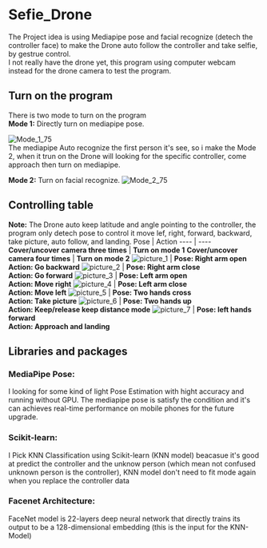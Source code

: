 # Sefie_Drone
The Project idea is using Mediapipe pose and facial recognize (detech the controller face) to make the Drone auto follow the controller and take selfie, by gestrue control.  
I not really have the drone yet, this program using computer webcam instead for the drone camera to test the program.

## Turn on the program
There is two mode to turn on the program  
**Mode 1:** Directly turn on mediapipe pose.

![Mode_1_75](https://user-images.githubusercontent.com/81819640/124456774-4a483f80-ddb5-11eb-960c-de1d66a95e0a.png)  
The mediapipe Auto recognize the first person it's see, so i make the Mode 2, when it trun on the Drone will looking for the specific controller, come approach then turn on mediapipe.

**Mode 2:** Turn on facial recognize.
![Mode_2_75](https://user-images.githubusercontent.com/81819640/124458514-43223100-ddb7-11eb-8ab3-8edf438fbc6b.png)
## Controlling table
__Note:__ The Drone auto keep latitude and angle pointing to the controller, the program only detech pose to control it move lef, right, forward, backward, take picture, auto follow, and landing.
Pose | Action
---- | ----
**Cover/uncover camera three times** | **Turn on mode 1**
**Cover/uncover camera four times** | **Turn on mode 2**
![picture_1](https://user-images.githubusercontent.com/81819640/125103482-96251c80-e106-11eb-89bd-3dd363ca6c35.jpg) | **Pose: Right arm open <br/> Action: Go backward**
![picture_2](https://user-images.githubusercontent.com/81819640/125105115-4e06f980-e108-11eb-8602-423c49337098.jpg) | **Pose: Right arm close <br/> Action: Go forward**
![picture_3](https://user-images.githubusercontent.com/81819640/125105210-6d9e2200-e108-11eb-9ba6-06ff1650750c.jpg) | **Pose: Left arm open <br/> Action: Move right**
![picture_4](https://user-images.githubusercontent.com/81819640/125105298-84447900-e108-11eb-9bfc-ac229bfb2ae0.jpg) | **Pose: Left arm close <br/> Action: Move left**
![picture_5](https://user-images.githubusercontent.com/81819640/125111327-f8364f80-e10f-11eb-84b3-90f63a9c9317.jpg) | **Pose: Two hands cross <br/> Action: Take picture**
![picture_6](https://user-images.githubusercontent.com/81819640/125105736-fa48e000-e108-11eb-9aeb-0c34f50ddcf3.jpg) | **Pose: Two hands up <br/> Action: Keep/release keep distance mode**
![picture_7](https://user-images.githubusercontent.com/81819640/125105747-00d75780-e109-11eb-85ca-d9bbc8ae75a1.jpg) | **Pose: left hands forward <br/> Action: Approach and landing** 
 

## Libraries and packages
### MediaPipe Pose:
I looking for some kind of light Pose Estimation with hight accuracy and running without GPU. The mediapipe pose is satisfy the condition and it's can achieves real-time performance on mobile phones for the future upgrade.
### Scikit-learn:
I Pick KNN Classification using Scikit-learn (KNN model) beacasue it's good at predict the controller and the unknow person (which mean not confused unknown person is the controller), KNN model don't need to fit mode again when you replace the controller data
### Facenet Architecture:
FaceNet model is 22-layers deep neural network that directly trains its output to be a 128-dimensional embedding (this is the input for the KNN-Model)
